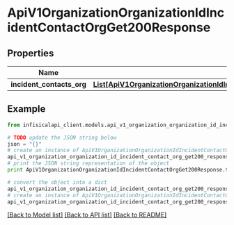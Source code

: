 # ApiV1OrganizationOrganizationIdIncidentContactOrgGet200Response


## Properties
Name | Type | Description | Notes
------------ | ------------- | ------------- | -------------
**incident_contacts_org** | [**List[ApiV1OrganizationOrganizationIdIncidentContactOrgGet200ResponseIncidentContactsOrgInner]**](ApiV1OrganizationOrganizationIdIncidentContactOrgGet200ResponseIncidentContactsOrgInner.md) |  | 

## Example

```python
from infisicalapi_client.models.api_v1_organization_organization_id_incident_contact_org_get200_response import ApiV1OrganizationOrganizationIdIncidentContactOrgGet200Response

# TODO update the JSON string below
json = "{}"
# create an instance of ApiV1OrganizationOrganizationIdIncidentContactOrgGet200Response from a JSON string
api_v1_organization_organization_id_incident_contact_org_get200_response_instance = ApiV1OrganizationOrganizationIdIncidentContactOrgGet200Response.from_json(json)
# print the JSON string representation of the object
print ApiV1OrganizationOrganizationIdIncidentContactOrgGet200Response.to_json()

# convert the object into a dict
api_v1_organization_organization_id_incident_contact_org_get200_response_dict = api_v1_organization_organization_id_incident_contact_org_get200_response_instance.to_dict()
# create an instance of ApiV1OrganizationOrganizationIdIncidentContactOrgGet200Response from a dict
api_v1_organization_organization_id_incident_contact_org_get200_response_from_dict = ApiV1OrganizationOrganizationIdIncidentContactOrgGet200Response.from_dict(api_v1_organization_organization_id_incident_contact_org_get200_response_dict)
```
[[Back to Model list]](../README.md#documentation-for-models) [[Back to API list]](../README.md#documentation-for-api-endpoints) [[Back to README]](../README.md)


